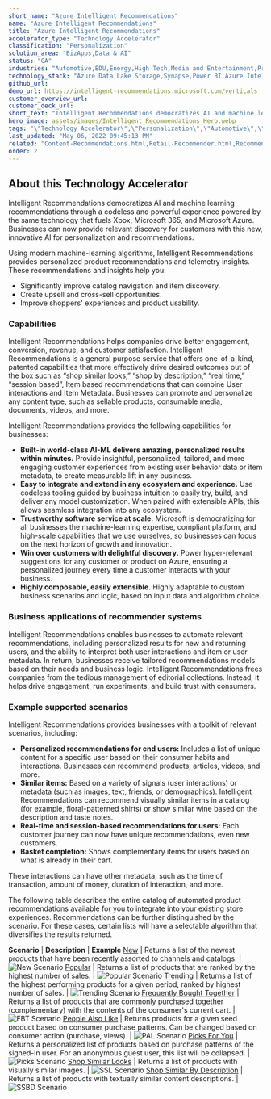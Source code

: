 ```yaml
---
short_name: "Azure Intelligent Recommendations"
name: "Azure Intelligent Recommendations"
title: "Azure Intelligent Recommendations"
accelerator_type: "Technology Accelerator"
classification: "Personalization"
solution_area: "BizApps,Data & AI"
status: "GA"
industries: "Automotive,EDU,Energy,High Tech,Media and Entertainment,Professional Services,Horizontal,Manufacturing,Retail,Other,HLS,FSI,SLG"
technology_stack: "Azure Data Lake Storage,Synapse,Power BI,Azure Intelligent Recommendations"
github_url: 
demo_url: https://intelligent-recommendations.microsoft.com/verticals
customer_overview_url: 
customer_deck_url: 
short_text: "Intelligent Recommendations democratizes AI and machine learning recommendations through a codeless and powerful experience powered by the same technology that fuels Xbox, Microsoft 365, and Microsoft Azure"
hero_image: assets/images/Intelligent_Recommendations_Hero.webp
tags: "\"Technology Accelerator\",\"Personalization\",\"Automotive\",\"EDU\",\"Energy\",\"High Tech\",\"Media and Entertainment\",\"Professional Services\",\"Horizontal\",\"Manufacturing\",\"Retail\",\"Other\",\"HLS\",\"FSI\",\"SLG\",\"Azure Data Lake Storage\",\"Synapse\",\"Power BI\",\"Azure Intelligent Recommendations\",\"BizApps\",\"Data & AI\",\"GA\""
last_updated: "May 06, 2022 09:45:13 PM"
related: "Content-Recommendations.html,Retail-Recommender.html,Recommender-Systems.html"
order: 2
---
```

## About this Technology Accelerator

Intelligent Recommendations democratizes AI and machine learning recommendations through a codeless and powerful experience powered by the same technology that fuels Xbox, Microsoft 365, and Microsoft Azure. Businesses can now provide relevant discovery for customers with this new, innovative AI for personalization and recommendations.

Using modern machine-learning algorithms, Intelligent Recommendations provides personalized product recommendations and telemetry insights. These recommendations and insights help you:

* Significantly improve catalog navigation and item discovery.
* Create upsell and cross-sell opportunities.
* Improve shoppers' experiences and product usability.

### Capabilities

Intelligent Recommendations helps companies drive better engagement, conversion, revenue, and customer satisfaction. Intelligent Recommendations is a general purpose service that offers one-of-a-kind, patented capabilities that more effectively drive desired outcomes out of the box such as “shop similar looks,” “shop by description,” “real time,” “session based”, Item based recommendations that can combine User interactions and Item Metadata. Businesses can promote and personalize any content type, such as sellable products, consumable media, documents, videos, and more.

Intelligent Recommendations provides the following capabilities for businesses:

* **Built-in world-class AI-ML delivers amazing, personalized results within minutes.** Provide insightful, personalized, tailored, and more engaging customer experiences from existing user behavior data or item metadata, to create measurable lift in any business.
* **Easy to integrate and extend in any ecosystem and experience.** Use codeless tooling guided by business intuition to easily try, build, and deliver any model customization. When paired with extensible APIs, this allows seamless integration into any ecosystem.
* **Trustworthy software service at scale.** Microsoft is democratizing for all businesses the machine-learning expertise, compliant platform, and high-scale capabilities that we use ourselves, so businesses can focus on the next horizon of growth and innovation.
* **Win over customers with delightful discovery.** Power hyper-relevant suggestions for any customer or product on Azure, ensuring a personalized journey every time a customer interacts with your business.
* **Highly composable, easily extensible.** Highly adaptable to custom business scenarios and logic, based on input data and algorithm choice.

### Business applications of recommender systems

Intelligent Recommendations enables businesses to automate relevant recommendations, including personalized results for new and returning users, and the ability to interpret both user interactions and item or user metadata. In return, businesses receive tailored recommendations models based on their needs and business logic. Intelligent Recommendations frees companies from the tedious management of editorial collections. Instead, it helps drive engagement, run experiments, and build trust with consumers.

### Example supported scenarios

Intelligent Recommendations provides businesses with a toolkit of relevant scenarios, including:

* **Personalized recommendations for end users:** Includes a list of unique content for a specific user based on their consumer habits and interactions. Businesses can recommend products, articles, videos, and more.
* **Similar items:** Based on a variety of signals (user interactions) or metadata (such as images, text, friends, or demographics). Intelligent Recommendations can recommend visually similar items in a catalog (for example, floral-patterned shirts) or show similar wine based on the description and taste notes.
* **Real-time and session-based recommendations for users:** Each customer journey can now have unique recommendations, even new customers.
* **Basket completion:** Shows complementary items for users based on what is already in their cart.

These interactions can have other metadata, such as the time of transaction, amount of money, duration of interaction, and more.

The following table describes the entire catalog of automated product recommendations available for you to integrate into your existing store experiences. Recommendations can be further distinguished by the scenario. For these cases, certain lists will have a selectable algorithm that diversifies the results returned.

**Scenario** | **Description** | **Example**
[New](https://docs.microsoft.com/en-us/industry/retail/intelligent-recommendations/trending-lists#new-and-rising-releases-trending) | Returns a list of the newest products that have been recently assorted to channels and catalogs. | ![New Scenario](../assets/images/IR_new.png)
[Popular](https://docs.microsoft.com/en-us/industry/retail/intelligent-recommendations/trending-lists#popular-products) | Returns a list of products that are ranked by the highest number of sales. | ![Popular Scenario](../assets/images/IR_popular.png)
[Trending](https://docs.microsoft.com/en-us/industry/retail/intelligent-recommendations/trending-lists) | Returns a list of the highest performing products for a given period, ranked by highest number of sales. | ![Trending Scenario](../assets/images/IR_trending.png)
[Frequently Bought Together](https://docs.microsoft.com/en-us/industry/retail/intelligent-recommendations/contextual-lists#frequently-bought-together-cart) | Returns a list of products that are commonly purchased together (complementary) with the contents of the consumer's current cart. | ![FBT Scenario](../assets/images/IR_fbt.png)
[People Also Like](https://docs.microsoft.com/en-us/industry/retail/intelligent-recommendations/contextual-lists#people-also-like) | Returns products for a given seed product based on consumer purchase patterns. Can be changed based on consumer action (purchase, views). | ![PAL Scenario](../assets/images/IR_pal.png)
[Picks For You](https://docs.microsoft.com/en-us/industry/retail/intelligent-recommendations/personalized-recommendations) | Returns a personalized list of products based on purchase patterns of the signed-in user. For an anonymous guest user, this list will be collapsed. | ![Picks Scenario](../assets/images/IR_picks.png)
[Shop Similar Looks](https://docs.microsoft.com/en-us/industry/retail/intelligent-recommendations/contextual-lists#visually-similar-recommendations) | Returns a list of products with visually similar images. | ![SSL Scenario](../assets/images/IR_ver.png)
[Shop Similar By Description](https://docs.microsoft.com/en-us/industry/retail/intelligent-recommendations/contextual-lists#textually-similar-recommendations) | Returns a list of products with textually similar content descriptions. | ![SSBD Scenario](../assets/images/IR_ter.png)
